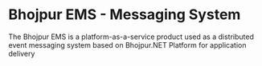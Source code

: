 # Bhojpur EMS - Messaging System
The Bhojpur EMS is a platform-as-a-service product used as a distributed event messaging system based on Bhojpur.NET Platform for application delivery
